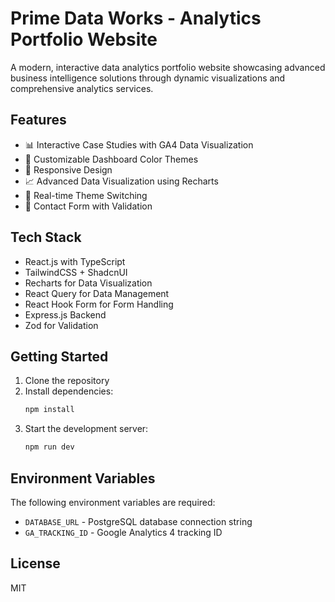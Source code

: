 # Prime Data Works - Analytics Portfolio Website

A modern, interactive data analytics portfolio website showcasing advanced business intelligence solutions through dynamic visualizations and comprehensive analytics services.

## Features

- 📊 Interactive Case Studies with GA4 Data Visualization
- 🎨 Customizable Dashboard Color Themes
- 📱 Responsive Design
- 📈 Advanced Data Visualization using Recharts
- 🔄 Real-time Theme Switching
- 📝 Contact Form with Validation

## Tech Stack

- React.js with TypeScript
- TailwindCSS + ShadcnUI
- Recharts for Data Visualization
- React Query for Data Management
- React Hook Form for Form Handling
- Express.js Backend
- Zod for Validation

## Getting Started

1. Clone the repository
2. Install dependencies:
   ```bash
   npm install
   ```
3. Start the development server:
   ```bash
   npm run dev
   ```

## Environment Variables

The following environment variables are required:

- `DATABASE_URL` - PostgreSQL database connection string
- `GA_TRACKING_ID` - Google Analytics 4 tracking ID

## License

MIT
